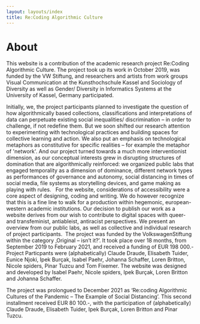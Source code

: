 ```yaml
---
layout: layouts/index
title: Re:Coding Algorithmic Culture
---
```

# About

This website is a contribution of the academic research project Re:Coding Algorithmic Culture. The project took up its work in October 2019, was funded by the VW Stiftung, and researchers and artists from work groups Visual Communication at the Kunsthochschule Kassel and Sociology of Diversity as well as Gender/ Diversity in Informatics Systems at the University of Kassel, Germany participated.

Initially, we, the project participants planned to investigate the question of how algorithmically based collections, classifications and interpretations of data can perpetuate existing social inequalities/ discrimination – in order to challenge, if not redefine them. But we soon shifted our research attention to experimenting with technological practices and building spaces for collective learning and action. We also put an emphasis on technological metaphors as constitutive for specific realities – for example the metaphor of 'network'. And our project turned towards a much more interventionist dimension, as our conceptual interests grew in disrupting structures of domination that are algorithmically reinforced: we organized public labs that engaged temporality as a dimension of dominance, different network types as performances of governance and autonomy, social distancing in times of social media, file systems as storytelling devices, and game making as playing with rules.
 
For the website, considerations of accessibility were a core aspect of designing, coding and writing. We do however recognize that this is a fine line to walk for a production within hegemonic, european-western academic institutions. Our decision to publish our work as a website derives from our wish to contribute to digital spaces with queer- and transfeminist, antiableist, antiracist perspectives. We present an overview from our public labs, as well as collective and individual research of project participants. 
 The project was funded by the VolkswagenStiftung within the category ‚Original – isn’t it?’. It took place over 18 months, from September 2019 to February 2021, and received a funding of EUR 198 000.- Project Particpants were (alphabetically) Claude Draude, Elisabeth Tuider, Eunice Njoki, Ipek Burçak, Isabel Paehr, Johanna Schaffer, Loren Britton, Nicole spiders, Pinar Tuzcu and Tom Fixemer. The website was designed and developed by Isabel Paehr, Nicole spiders, Ipek Burçak, Loren Britton and Johanna Schaffer.  

The project was prolongued to December 2021 as ‘Re:coding Algorithmic Cultures of the Pandemic – The Example of Social Distancing’. This second installment received EUR 80 100.-, with the participation of (alphabetically) Claude Draude, Elisabeth Tuider, Ipek Burçak, Loren Britton and Pinar Tuzcu.
    
  